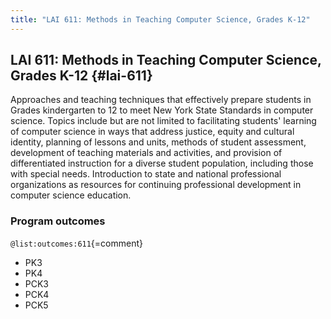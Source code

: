 ```yaml
---
title: "LAI 611: Methods in Teaching Computer Science, Grades K-12"
---
```


## LAI 611: Methods in Teaching Computer Science, Grades K-12 {#lai-611}

Approaches and teaching techniques that effectively prepare students in Grades 
kindergarten to 12 to meet New York State Standards in computer science. Topics 
include but are not limited to facilitating students' learning of computer 
science in ways that address justice, equity and cultural identity, planning 
of lessons and units, methods of student assessment, development of teaching 
materials and activities, and provision of differentiated instruction for a 
diverse student population, including those with special needs. Introduction to 
state and national professional organizations as resources for continuing 
professional development in computer science education.

### Program outcomes

` @list:outcomes:611 `{=comment}

 - PK3
 - PK4
 - PCK3
 - PCK4
 - PCK5